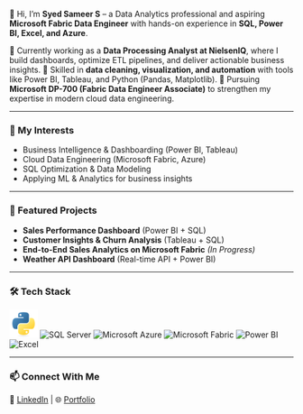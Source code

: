 👋 Hi, I’m **Syed Sameer S** – a Data Analytics professional and aspiring **Microsoft Fabric Data Engineer** with hands-on experience in **SQL, Power BI, Excel, and Azure**.

🔹 Currently working as a **Data Processing Analyst at NielsenIQ**, where I build dashboards, optimize ETL pipelines, and deliver actionable business insights.
🔹 Skilled in **data cleaning, visualization, and automation** with tools like Power BI, Tableau, and Python (Pandas, Matplotlib).
🔹 Pursuing **Microsoft DP-700 (Fabric Data Engineer Associate)** to strengthen my expertise in modern cloud data engineering.

---

### 🚀 My Interests

* Business Intelligence & Dashboarding (Power BI, Tableau)
* Cloud Data Engineering (Microsoft Fabric, Azure)
* SQL Optimization & Data Modeling
* Applying ML & Analytics for business insights

---

### 📂 Featured Projects

* **Sales Performance Dashboard** (Power BI + SQL)
* **Customer Insights & Churn Analysis** (Tableau + SQL)
* **End-to-End Sales Analytics on Microsoft Fabric** *(In Progress)*
* **Weather API Dashboard** (Real-time API + Power BI)

---

### 🛠️ Tech Stack

<p align="left">  
  <img src="https://raw.githubusercontent.com/devicons/devicon/master/icons/python/python-original.svg" alt="Python" width="50" height="50"/>  
  <img src="https://img.icons8.com/color/48/000000/microsoft-sql-server.png" alt="SQL Server" width="50" height="50"/>  
  <img src="https://img.icons8.com/color/48/000000/azure-1.png" alt="Microsoft Azure" width="50" height="50"/>  
  <img src="https://learn.microsoft.com/en-us/media/logos/fabric-icon.png" alt="Microsoft Fabric" width="50" height="50"/>  
  <img src="https://img.icons8.com/color/48/000000/power-bi.png" alt="Power BI" width="50" height="50"/>  
  <img src="https://img.icons8.com/color/48/000000/microsoft-excel-2019--v1.png" alt="Excel" width="50" height="50"/>  
</p>  

---

### 📫 Connect With Me

🔗 [LinkedIn](https://www.linkedin.com/in/syed-sameer-s) | 🌐 [Portfolio](https://www.datascienceportfol.io/syedsameers209)



